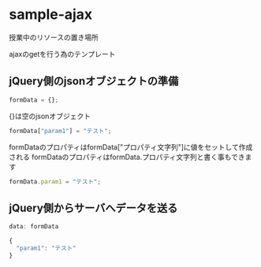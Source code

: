 # sample-ajax
授業中のリソースの置き場所

ajaxのgetを行う為のテンプレート
## jQuery側のjsonオブジェクトの準備
```javascript
formData = {};
```
{}は空のjsonオブジェクト
```javascript
formData["param1"] = "テスト";
```
formDataのプロパティはformData["プロパティ文字列"]に値をセットして作成される
formDataのプロパティはformData.プロパティ文字列と書く事もできます
```javascript
formData.param1 = "テスト";
```
## jQuery側からサーバへデータを送る
```javascript
data: formData
```
```javascript
{
  "param1": "テスト"
}
```
